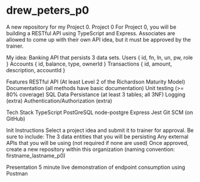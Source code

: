 # drew_peters_p0
A new repository for my Project 0.
Project 0
For Project 0, you will be building a RESTful API using TypeScript and Express. Associates are allowed to come up with their own API idea, but it must be approved by the trainer.

My idea: Banking API that persists 3 data sets.
Users  { id, fn, ln, un, pw, role }
Accounts  { id, balance, type, ownerId }
Transactions  { id, amount, description, accountId }

Features
 RESTful API (At least Level 2 of the Richardson Maturity Model)
 Documentation (all methods have basic documentation)
 Unit testing (>= 80% coverage)
 SQL Data Persistance (at least 3 tables; all 3NF)
 Logging (extra)
 Authentication/Authorization (extra)

Tech Stack
 TypeScript
 PostGreSQL
 node-postgre
 Express
 Jest
 Git SCM (on GitHub)

Init Instructions
Select a project idea and submit it to trainer for approval. Be sure to include:
The 3 data entities that you will be persisting
Any external APIs that you will be using (not required if none are used)
Once approved, create a new repository within this organization (naming convention: firstname_lastname_p0)

Presentation
 5 minute live demonstration of endpoint consumption using Postman
